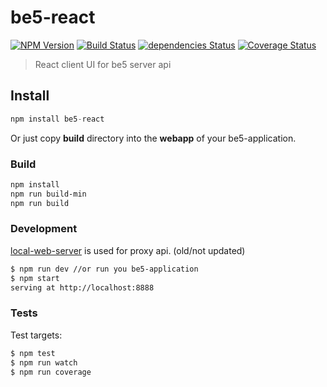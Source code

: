 # be5-react

[![NPM Version](https://img.shields.io/npm/v/be5-react.svg?branch=master)](https://www.npmjs.com/package/be5-react) 
[![Build Status](https://travis-ci.org/DevelopmentOnTheEdge/be5-react.svg?branch=master)](https://travis-ci.org/DevelopmentOnTheEdge/be5-react) 
[![dependencies Status](https://david-dm.org/DevelopmentOnTheEdge/be5-react/status.svg)](https://david-dm.org/DevelopmentOnTheEdge/be5-react)
[![Coverage Status](https://coveralls.io/repos/github/DevelopmentOnTheEdge/be5-react/badge.svg?branch=master)](https://coveralls.io/github/DevelopmentOnTheEdge/be5-react?branch=master) 

> React client UI for be5 server api

## Install
```js
npm install be5-react
```
Or just copy **build** directory into the **webapp** of your be5-application.

### Build
```sh
npm install
npm run build-min
npm run build
```

### Development
[local-web-server](https://github.com/lwsjs/local-web-server) is used for proxy api. (old/not updated)

```sh
$ npm run dev //or run you be5-application
$ npm start
serving at http://localhost:8888
```

### Tests
Test targets:
```sh
$ npm test
$ npm run watch
$ npm run coverage
```
